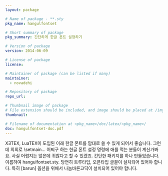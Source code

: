 ```yaml
---
layout: package

# Name of package - **.sty
pkg_name: hangulfontset

# Short summary of package
pkg_summary: 간단하게 한글 폰트 설정하기

# Version of package
version: 2014-06-09

# License of package
license: 

# Maintainer of package (can be listed if many)
maintainer: 
  - novadehi

# Repository of package
repo_url: 

# Thumbnail image of package
# File extension should be included, and image should be placed at /img/pkg.
thumbnail: 

# Filename of documentation at <pkg_name>/doc/latex/<pkg_name>/
doc: hangulfontset-doc.pdf
---
```


XƎTEX, LuaTEX이 도입된 이래 한글 폰트를 맘대로 쓸 수 있게 되어서 좋습니다. 그런데 의외로 \setmain... 어쩌구 하는 한글 폰트 설정 명령에 애를 먹는 분들이 계신가봐요. 사실 어렵지는 않은데 귀찮다고 할 수 있겠죠.
간단한 패키지를 하나 만들었습니다. 이름하여 hangulfontset.sty.
당연히 트루타입, 오픈타입 글꼴이 설치되어 있어야 합니다. 특히 [barun] 옵션을 위해서 나눔바른고딕이 설치되어 있어야 합니다.
